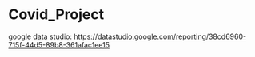# Covid_Project

google data studio: https://datastudio.google.com/reporting/38cd6960-715f-44d5-89b8-361afac1ee15

